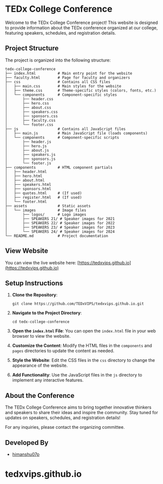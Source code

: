 # TEDx College Conference

Welcome to the TEDx College Conference project! This website is designed to provide information about the TEDx conference organized at our college, featuring speakers, schedules, and registration details.

## Project Structure

The project is organized into the following structure:

```
tedx-college-conference
├── index.html          # Main entry point for the website
├── faculty.html        # Page for faculty and organizers
├── css                 # Contains all CSS files
│   ├── main.css        # Main styles for the website
│   ├── theme.css       # Theme-specific styles (colors, fonts, etc.)
│   └── components      # Component-specific styles
│       ├── header.css
│       ├── hero.css
│       ├── about.css
│       ├── speakers.css
│       ├── sponsors.css
│       ├── faculty.css
│       └── footer.css
├── js                  # Contains all JavaScript files
│   ├── main.js         # Main JavaScript file (loads components)
│   └── components      # Component-specific scripts
│       ├── header.js
│       ├── hero.js
│       ├── about.js
│       ├── speakers.js
│       ├── sponsors.js
│       └── footer.js
├── components          # HTML component partials
│   ├── header.html
│   ├── hero.html
│   ├── about.html
│   ├── speakers.html
│   ├── sponsors.html
│   ├── quotes.html     # (If used)
│   ├── register.html   # (If used)
│   └── footer.html
├── assets              # Static assets
│   └── images          # Image files
│       ├── logos/      # Logo images
│       ├── SPEAKERS 21/ # Speaker images for 2021
│       ├── SPEAKERS 22/ # Speaker images for 2022
│       ├── SPEAKERS 23/ # Speaker images for 2023
│       └── SPEAKERS 24/ # Speaker images for 2024
└── README.md           # Project documentation
```

## View Website

You can view the live website here: [https://tedxvips.github.io](https://tedxvips.github.io)

## Setup Instructions

1. **Clone the Repository**: 
   ```
   git clone https://github.com/TEDxVIPS/tedxvips.github.io.git
   ```

2. **Navigate to the Project Directory**: 
   ```
   cd tedx-college-conference
   ```

3. **Open the `index.html` File**: 
   You can open the `index.html` file in your web browser to view the website.

4. **Customize the Content**: 
   Modify the HTML files in the `components` and `pages` directories to update the content as needed.

5. **Style the Website**: 
   Edit the CSS files in the `css` directory to change the appearance of the website.

6. **Add Functionality**: 
   Use the JavaScript files in the `js` directory to implement any interactive features.

## About the Conference

The TEDx College Conference aims to bring together innovative thinkers and speakers to share their ideas and inspire the community. Stay tuned for updates on speakers, schedules, and registration details!

For any inquiries, please contact the organizing committee.

## Developed By

- [himanshu07p](https://github.com/himanshu07p)

# tedxvips.github.io


